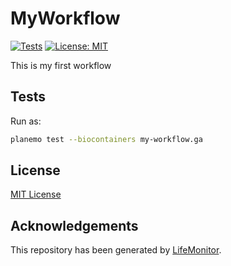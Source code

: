 # MyWorkflow

[![Tests](https://github.com/kikkomep/myworkflow/actions/workflows/wftest.yml/badge.svg?branch=main)](https://github.com/kikkomep/myworkflow/actions/workflows/wftest.yml?query=branch%3Amain)
[![License: MIT](https://img.shields.io/badge/License-MIT-yellow.svg)](https://opensource.org/licenses/MIT)


This is my first workflow

## Tests

Run as:

```bash
planemo test --biocontainers my-workflow.ga
```

## License

[MIT License](../master/LICENSE)

## Acknowledgements

This repository has been generated by [LifeMonitor](https://lifemonitor.eu).
<!--
If you use this repository in a paper, don't forget to give credits to the authors 
by citing the URL of [LifeMonitor](https://lifemonitor.eu).
-->
